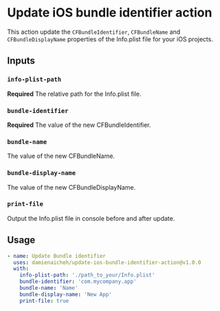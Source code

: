 # Update iOS bundle identifier action

This action update the `CFBundleIdentifier`, `CFBundleName` and `CFBundleDisplayName` properties of the Info.plist file for your iOS projects.

## Inputs

### `info-plist-path`

**Required** The relative path for the Info.plist file.

### `bundle-identifier` 
  
**Required** The value of the new  CFBundleIdentifier.

###  `bundle-name`
    
The value of the new CFBundleName.

###  `bundle-display-name`
    
The value of the new CFBundleDisplayName.

###  `print-file`

Output the Info.plist file in console before and after update.

## Usage

```yaml
- name: Update Bundle identifier
  uses: damienaicheh/update-ios-bundle-identifier-action@v1.0.0
  with:
    info-plist-path: './path_to_your/Info.plist'
    bundle-identifier: 'com.mycompany.app'
    bundle-name: 'Name'
    bundle-display-name: 'New App'
    print-file: true
```